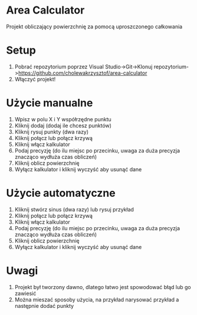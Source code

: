 # Area Calculator
Projekt obliczający powierzchnię za pomocą uproszczonego całkowania

# Setup
1. Pobrać repozytorium poprzez Visual Studio->Git->Klonuj repozytorium->https://github.com/cholewakrzysztof/area-calculator
2. Włączyć projekt!

# Użycie manualne
1. Wpisz w polu X i Y współrzędne punktu
2. Kliknij dodaj (dodaj ile chcesz punktów)
3. Kliknij rysuj punkty (dwa razy)
4. Kliknij połącz lub połącz krzywą
5. Kliknij włącz kalkulator
6. Podaj precyzję (do ilu miejsc po przecinku, uwaga za duża precyzja znacząco wydłuża czas obliczeń)
7. Kliknij oblicz powierzchnię
8. Wyłącz kalkulator i kliknij wyczyść aby usunąć dane

# Użycie automatyczne
1. Kliknij stwórz sinus (dwa razy) lub rysuj przykład
2. Kliknij połącz lub połącz krzywą
3. Kliknij włącz kalkulator
4. Podaj precyzję (do ilu miejsc po przecinku, uwaga za duża precyzja znacząco wydłuża czas obliczeń)
5. Kliknij oblicz powierzchnię
6. Wyłącz kalkulator i kliknij wyczyść aby usunąć dane

# Uwagi
1. Projekt był tworzony dawno, dlatego łatwo jest spowodować błąd lub go zawiesić
2. Można mieszać sposoby użycia, na przykład narysować przykład a następnie dodać punkty

